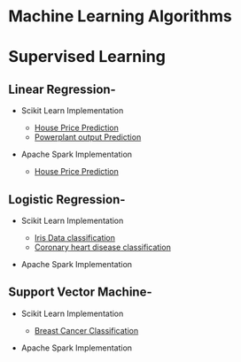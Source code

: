# Machine Learning Algorithms

# Supervised Learning
## Linear Regression-

* Scikit Learn Implementation
	* [House Price Prediction](https://github.com/rohankavari/MachineLearning/blob/main/Linear_regression.ipynb)
	* [Powerplant output Prediction](https://github.com/rohankavari/MachineLearning/blob/main/Energy_Prediction_of_Power_plant.ipynb)

* Apache Spark Implementation
	* [House Price Prediction](https://github.com/rohankavari/MachineLearning/blob/main/spark_Linear_regression.ipynb)


## Logistic Regression-

* Scikit Learn Implementation
	* [Iris Data classification](https://github.com/rohankavari/MachineLearning/blob/main/Logistic_Regression_balanced.ipynb)
	* [Coronary heart disease classification](https://github.com/rohankavari/MachineLearning/blob/main/Logistic_Regression_imbalanced.ipynb)

* Apache Spark Implementation

## Support Vector Machine-

* Scikit Learn Implementation
	* [Breast Cancer Classification](https://github.com/rohankavari/MachineLearning/blob/main/Breast_cancer_classification.ipynb) 
	
* Apache Spark Implementation
